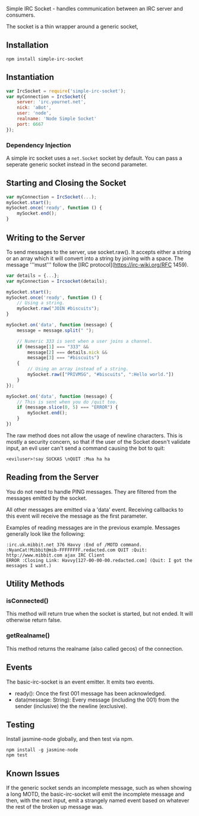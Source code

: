 Simple IRC Socket - handles communication between an IRC server and consumers.

The socket is a thin wrapper around a generic socket, 

## Installation ##

```
npm install simple-irc-socket
```

## Instantiation ##

```javascript
var IrcSocket = require('simple-irc-socket');
var myConnection = IrcSocket({
    server: 'irc.yournet.net',
    nick: 'aBot',
    user: 'node',
    realname: 'Node Simple Socket'
    port: 6667
});
```
### Dependency Injection ###

A simple irc socket uses a `net.Socket` socket by default. You can pass a
seperate generic socket instead in the second parameter.

## Starting and Closing the Socket ##

```javascript
var myConnection = IrcSocket(...);
mySocket.start();
mySocket.once('ready', function () {
    mySocket.end();
}
```

## Writing to the Server ##
To send messages to the server, use socket.raw(). It accepts either a
string or an array which it will convert into a string by joining with
a space. The message '''must''' follow the 
[IRC protocol](https://irc-wiki.org/RFC 1459).

```javascript
var details = {...};
var myConnection = Ircsocket(details);

mySocket.start();
mySocket.once('ready', function () {
    // Using a string.
    mySocket.raw("JOIN #biscuits");
}

mySocket.on('data', function (message) {
    message = message.split(" ");

    // Numeric 333 is sent when a user joins a channel.
    if (message[1] === "333" &&
        message[2] === details.nick &&
        message[3] === "#biscuits")
    {
        // Using an array instead of a string.
        mySocket.raw(["PRIVMSG", "#biscuits", ":Hello world."])
    }
});

mySocket.on('data', function (message) {
    // This is sent when you do /quit too.
    if (message.slice(0, 5) === "ERROR") {
        mySocket.end();
    }
})
```

The raw method does not allow the usage of newline characters. This is
mostly a security concern, so that if the user of the Socket doesn't
validate input, an evil user can't send a command causing the bot to quit:

```
<eviluser>!say SUCKAS \nQUIT :Mua ha ha
```

## Reading from the Server ##

You do not need to handle PING messages. They are filtered from the messages
emitted by the socket.

All other messages are emitted via a 'data' event. Receiving callbacks to this
event will receive the message as the first parameter.

Examples of reading messages are in the previous example. Messages generally
look like the following:

```
:irc.uk.mibbit.net 376 Havvy :End of /MOTD command.
:NyanCat!Mibbit@mib-FFFFFFFF.redacted.com QUIT :Quit: http://www.mibbit.com ajax IRC Client
ERROR :Closing Link: Havvy[127-00-00-00.redacted.com] (Quit: I got the messages I want.)
```

## Utility Methods ##

### isConnected() ###

This method will return true when the socket is started, but not ended. It
will otherwise return false.

### getRealname() ###

This method returns the realname (also called gecos) of the connection.

## Events ##

The basic-irc-socket is an event emitter. It emits two events.

+ ready(): Once the first 001 message has been acknowledged.
+ data(message: String): Every message (including the 001) from the
sender (inclusive) the the newline (exclusive).

## Testing ##

Install jasmine-node globally, and then test via npm.

```
npm install -g jasmine-node
npm test
```

## Known Issues ##

If the generic socket sends an incomplete message, such as when showing a
long MOTD, the basic-irc-socket will emit the incomplete message and then,
with the next input, emit a strangely named event based on whatever the rest
of the broken up message was.